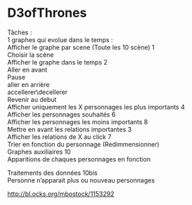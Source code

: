 # D3ofThrones

Tâches : <br/>
1 graphes qui evolue dans le temps : <br/>
Afficher le graphe par scene (Toute les 10 scène) 				1<br/>
	Choisir la scène<br/>
Afficher le graphe dans le temps								2<br/>
	Aller en avant<br/>
	Pause<br/>
	aller en arrière<br/>
	accellerer\decellerer<br/>
	Revenir au debut <br/>
Afficher uniquement les X personnages les plus importants		4<br/>
Afficher les personnages souhaités								6<br/>
Afficher les personnages les moins importants					8<br/>
Mettre en avant les relations importantes						3<br/>
Afficher les relations de X au click							7<br/>
	Trier en fonction du personnage (Redimmensionner) <br/>
Graphes auxiliaires												10<br/>
	Apparitions de chaques personnages en fonction<br/>

Traitements des données											10bis<br/>
	Personne n’apparait plus ou nouveau personnages<br/>

http://bl.ocks.org/mbostock/1153292